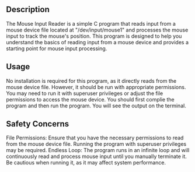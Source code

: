 ## Description
The Mouse Input Reader is a simple C program that reads input from a mouse device file located at "/dev/input/mouse1" and processes the mouse input to track the mouse's position. This program is designed to help you understand the basics of reading input from a mouse device and provides a starting point for mouse input processing.


## Usage
No installation is required for this program, as it directly reads from the mouse device file. However, it should be run with appropriate permissions. You may need to run it with superuser privileges or adjust the file permissions to access the mouse device.
You should first complie the program and then run the program. You will see the output on the terminal.

## Safety Concerns
File Permissions: Ensure that you have the necessary permissions to read from the mouse device file. Running the program with superuser privileges may be required.
Endless Loop: The program runs in an infinite loop and will continuously read and process mouse input until you manually terminate it. Be cautious when running it, as it may affect system performance.